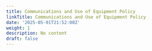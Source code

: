 ```yaml
---
title: Communications and Use of Equipment Policy
linkTitle: Communications and Use of Equipment Policy
date: '2025-05-01T21:52:00Z'
weight: 1
description: No content
draft: false
---
```




